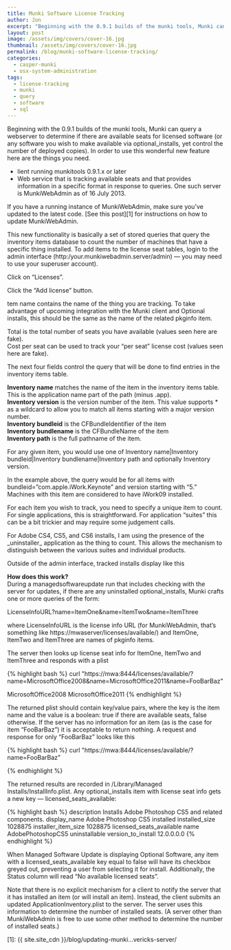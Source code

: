 ```yaml
---
title: Munki Software License Tracking
author: Jon
excerpt: "Beginning with the 0.9.1 builds of the munki tools, Munki can query a webserver to determine if there are available seats for licensed software (or any software you wish to make available via optional_installs, yet control the number of deployed copies). In order to use this wonderful new feature here are the things you need."
layout: post
image: /assets/img/covers/cover-16.jpg
thumbnail: /assets/img/covers/cover-16.jpg
permalink: /blog/munki-software-license-tracking/
categories:
  - casper-munki
  - osx-system-administration
tags:
  - license-tracking
  - munki
  - query
  - software
  - sql
---
```


Beginning with the 0.9.1 builds of the munki tools, Munki can query a webserver to determine if there are available seats for licensed software (or any software you wish to make available via optional_installs, yet control the number of deployed copies). In order to use this wonderful new feature here are the things you need.

  * lient running munkitools 0.9.1.x or later
  * Web service that is tracking available seats and that provides information in a specific format in response to queries. One such server is MunkiWebAdmin as of 16 July 2013.

If you have a running instance of MunkiWebAdmin, make sure you&#8217;ve updated to the latest code. [See this post][1] for instructions on how to update MunkiWebAdmin.

This new functionality is basically a set of stored queries that query the inventory items database to count the number of machines that have a specific thing installed. To add items to the license seat tables, login to the admin interface (http:/your.munkiwebadmin.server/admin) &#8212; you may need to use your superuser account).

Click on &#8220;Licenses&#8221;.

Click the &#8220;Add license&#8221; button. 

tem name contains the name of the thing you are tracking. To take advantage of upcoming integration with the Munki client and Optional installs, this should be the same as the name of the related pkginfo item.

Total is the total number of seats you have available (values seen here are fake).  
Cost per seat can be used to track your &#8220;per seat&#8221; license cost (values seen here are fake).

The next four fields control the query that will be done to find entries in the inventory items table.

**Inventory name** matches the name of the item in the inventory items table. This is the application name part of the path (minus .app).  
**Inventory version** is the version number of the item. This value supports * as a wildcard to allow you to match all items starting with a major version number.  
**Inventory bundleid** is the CFBundleIdentifier of the item  
**Inventory bundlename** is the CFBundleName of the item  
**Inventory path** is the full pathname of the item.

For any given item, you would use one of Inventory name|Inventory bundleid|Inventory bundlename|Inventory path and optionally Inventory version.

In the example above, the query would be for all items with bundleid=&#8221;com.apple.iWork.Keynote&#8221; and version starting with &#8220;5.&#8221; Machines with this item are considered to have iWork09 installed.

For each item you wish to track, you need to specify a unique item to count. For single applications, this is straightforward. For application &#8220;suites&#8221; this can be a bit trickier and may require some judgement calls.

For Adobe CS4, CS5, and CS6 installs, I am using the presence of the \_uninstaller\_ application as the thing to count. This allows the mechanism to distinguish between the various suites and individual products.

Outside of the admin interface, tracked installs display like this

**How does this work?**  
During a managedsoftwareupdate run that includes checking with the server for updates, if there are any uninstalled optional_installs, Munki crafts one or more queries of the form:

LicenseInfoURL?name=ItemOne&name=ItemTwo&name=ItemThree

where LicenseInfoURL is the license info URL (for MunkiWebAdmin, that&#8217;s something like https://mwaserver/licenses/available/) and ItemOne, ItemTwo and ItemThree are names of pkginfo items.

The server then looks up license seat info for ItemOne, ItemTwo and ItemThree and responds with a plist

{% highlight bash %}
curl "https://mwa:8444/licenses/available/?name=MicrosoftOffice2008&name=MicrosoftOffice2011&name=FooBarBaz"

<?xml version="1.0" encoding="UTF-8"?>
<!DOCTYPE plist PUBLIC "-//Apple Computer//DTD PLIST 1.0//EN" "https://www.apple.com/DTDs/PropertyList-1.0.dtd">
<plist version="1.0">
<dict>
	<key>MicrosoftOffice2008</key>
	<false/>
	<key>MicrosoftOffice2011</key>
	<true/>
</dict>
</plist>
{% endhighlight %}

The returned plist should contain key/value pairs, where the key is the item name and the value is a boolean: true if there are available seats, false otherwise. If the server has no information for an item (as is the case for item &#8220;FooBarBaz&#8221;) it is acceptable to return nothing. A request and response for only &#8220;FooBarBaz&#8221; looks like this

{% highlight bash %}
curl "https://mwa:8444/licenses/available/?name=FooBarBaz"

<?xml version="1.0" encoding="UTF-8"?>
<!DOCTYPE plist PUBLIC "-//Apple Computer//DTD PLIST 1.0//EN" "https://www.apple.com/DTDs/PropertyList-1.0.dtd">
<plist version="1.0">
<dict>
</dict>
</plist>
{% endhighlight %}

The returned results are recorded in /Library/Managed Installs/InstallInfo.plist. Any optional\_installs item with license seat info gets a new key &#8212; licensed\_seats_available:

{% highlight bash %}
<dict>
	<key>description</key>
	<string>Installs Adobe Photoshop CS5 and related components.</string>
	<key>display_name</key>
	<string>Adobe Photoshop CS5</string>
	<key>installed</key>
	<false/>
	<key>installed_size</key>
	<integer>1028875</integer>
	<key>installer_item_size</key>
	<integer>1028875</integer>
	<key>licensed_seats_available</key>
	<true/>
	<key>name</key>
	<string>AdobePhotoshopCS5</string>
	<key>uninstallable</key>
	<true/>
	<key>version_to_install</key>
	<string>12.0.0.0.0</string>
</dict>
{% endhighlight %}

When Managed Software Update is displaying Optional Software, any item with a licensed\_seats\_available key equal to false will have its checkbox greyed out, preventing a user from selecting it for install. Additionally, the Status column will read &#8220;No available licensed seats&#8221;.

Note that there is no explicit mechanism for a client to notify the server that it has installed an item (or will install an item). Instead, the client submits an updated ApplicationInventory.plist to the server. The server uses this information to determine the number of installed seats. (A server other than MunkiWebAdmin is free to use some other method to determine the number of installed seats.)

 [1]: {{ site.site_cdn }}/blog/updating-munki…vericks-server/ ‎